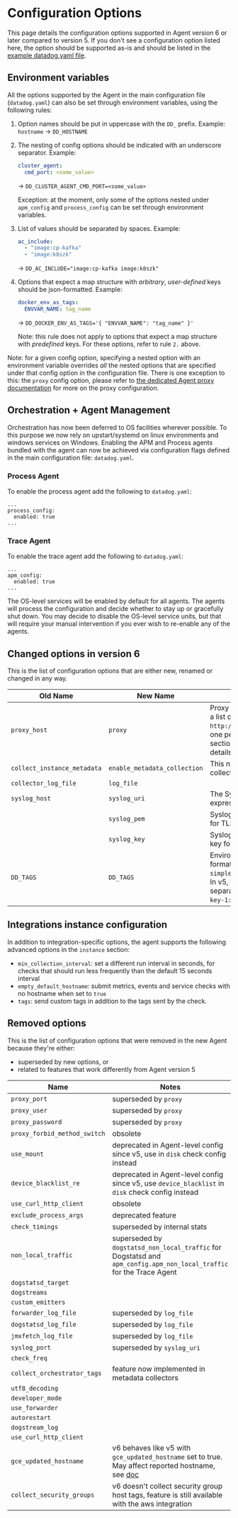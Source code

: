 # Configuration Options

This page details the configuration options supported in Agent version 6 or later
compared to version 5. If you don't see a configuration option listed here, the option
should be supported as-is and should be listed in the [example datadog.yaml file][datadog-yaml].

## Environment variables

All the options supported by the Agent in the main configuration file (`datadog.yaml`) can also be set through environment variables, using the following rules:

1. Option names should be put in uppercase with the `DD_` prefix. Example: `hostname` -> `DD_HOSTNAME`

2. The nesting of config options should be indicated with an underscore separator. Example:
   ```yaml
   cluster_agent:
     cmd_port: <some_value>
   ```
   -> `DD_CLUSTER_AGENT_CMD_PORT=<some_value>`

   Exception: at the moment, only some of the options nested under `apm_config` and `process_config` can be set through environment variables.

3. List of values should be separated by spaces. Example:
   ```yaml
   ac_include:
     - "image:cp-kafka"
     - "image:k8szk"
   ```
   -> `DD_AC_INCLUDE="image:cp-kafka image:k8szk"`

4. Options that expect a map structure with _arbitrary_, _user-defined_ keys should be json-formatted. Example:
   ```yaml
   docker_env_as_tags:
     ENVVAR_NAME: tag_name
   ```
   -> `DD_DOCKER_ENV_AS_TAGS='{ "ENVVAR_NAME": "tag_name" }'`

   Note: this rule does not apply to options that expect a map structure with _predefined_ keys. For these options, refer to rule `2.` above.

Note: for a given config option, specifying a nested option with an environment variable overrides _all_ the nested options that are specified under that config option in the configuration file. There is one exception to this: the `proxy` config option, please refer to [the dedicated Agent proxy documentation](https://docs.datadoghq.com/agent/proxy/#agent-v6) for more on the proxy configuration.

## Orchestration + Agent Management

Orchestration has now been deferred to OS facilities wherever possible. To this purpose
we now rely on upstart/systemd on linux environments and windows services on Windows.
Enabling the APM and Process agents bundled with the agent can now be achieved via
configuration flags defined in the main configuration file: `datadog.yaml`.

### Process Agent
To enable the process agent add the following to `datadog.yaml`:
```
...
process_config:
  enabled: true
...
```

### Trace Agent
To enable the trace agent add the following to `datadog.yaml`:
```
...
apm_config:
  enabled: true
...
```

The OS-level services will be enabled by default for all agents. The agents will process
the configuration and decide whether to stay up or gracefully shut down. You may decide
to disable the OS-level service units, but that will require your manual intervention if
you ever wish to re-enable any of the agents.


## Changed options in version 6

This is the list of configuration options that are either new, renamed or changed
in any way.

| Old Name | New Name | Notes |
| --- | --- | --- |
| `proxy_host`  | `proxy`  | Proxy settings are now expressed as a list of URIs like `http://user:password@proxyurl:port`, one per transport type (see the `proxy` section of [datadog.yaml][datadog-yaml] for more details). |
| `collect_instance_metadata` | `enable_metadata_collection` | This now enabled the new metadata collection mechanism |
| `collector_log_file` | `log_file` ||
| `syslog_host`  | `syslog_uri`  | The Syslog configuration is now expressed as an URI |
|| `syslog_pem`  | Syslog configuration client certificate for TLS client validation |
|| `syslog_key`  | Syslog configuration client private key for TLS client validation |
| `DD_TAGS` | `DD_TAGS` | Environment variable. In v6, the format is space-separated, i.e. `simple-tag-0 tag-key-1:tag-value-1`. In v5, the format is comma-separated (e.g. `simple-tag-0,tag-key-1:tag-value-1`).|


## Integrations instance configuration

In addition to integration-specific options, the agent supports the following
advanced options in the `instance` section:

* `min_collection_interval`: set a different run interval in seconds, for checks
that should run less frequently than the default 15 seconds interval
* `empty_default_hostname`: submit metrics, events and service checks with no
hostname when set to `true`
* `tags`: send custom tags in addition to the tags sent by the check.

## Removed options

This is the list of configuration options that were removed in the new Agent
because they're either:
* superseded by new options, or
* related to features that work differently from Agent version 5

| Name | Notes |
| --- | --- |
| `proxy_port` | superseded by `proxy` |
| `proxy_user` | superseded by `proxy` |
| `proxy_password` | superseded by `proxy` |
| `proxy_forbid_method_switch` | obsolete |
| `use_mount` | deprecated in Agent-level config since v5, use in `disk` check config instead |
| `device_blacklist_re` | deprecated in Agent-level config since v5, use `device_blacklist` in `disk` check config instead |
| `use_curl_http_client` | obsolete |
| `exclude_process_args` | deprecated feature |
| `check_timings` | superseded by internal stats |
| `non_local_traffic` | superseded by `dogstatsd_non_local_traffic` for Dogstatsd and `apm_config.apm_non_local_traffic` for the Trace Agent |
| `dogstatsd_target` | |
| `dogstreams` | |
| `custom_emitters` | |
| `forwarder_log_file` | superseded by `log_file` |
| `dogstatsd_log_file` | superseded by `log_file` |
| `jmxfetch_log_file` | superseded by `log_file` |
| `syslog_port` | superseded by `syslog_uri` |
| `check_freq` | |
| `collect_orchestrator_tags` | feature now implemented in metadata collectors |
| `utf8_decoding` | |
| `developer_mode` | |
| `use_forwarder` | |
| `autorestart` | |
| `dogstream_log` | |
| `use_curl_http_client` | |
| `gce_updated_hostname` | v6 behaves like v5 with `gce_updated_hostname` set to true. May affect reported hostname, see [doc][gce-hostname] |
| `collect_security_groups` | v6 doesn't collect security group host tags, feature is still available with the aws integration  |

[datadog-yaml]: https://raw.githubusercontent.com/DataDog/datadog-agent/master/pkg/config/config_template.yaml
[gce-hostname]: changes.md#gce-hostname
